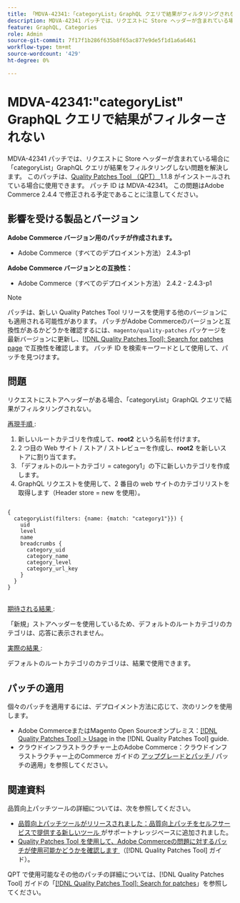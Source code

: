 ```yaml
---
title: 「MDVA-42341:「categoryList」GraphQL クエリで結果がフィルタリングされない」
description: MDVA-42341 パッチでは、リクエストに Store ヘッダーが含まれている場合に「categoryList」GraphQL クエリが結果をフィルタリングしない問題を解決します。 このパッチは、[Quality Patches Tool （QPT） ] （https://experienceleague.adobe.com/en/docs/commerce-knowledge-base/kb/announcements/commerce-announcements/magento-quality-patches-released-new-tool-to-self-serve-quality-patches） 1.1.8 がインストールされている場合に利用できます。 パッチ ID は MDVA-42341。 この問題はAdobe Commerce 2.4.4 で修正される予定であることに注意してください。
feature: GraphQL, Categories
role: Admin
source-git-commit: 7f17f1b286f635b8f65ac877e9de5f1d1a6a6461
workflow-type: tm+mt
source-wordcount: '429'
ht-degree: 0%

---
```


# MDVA-42341:&quot;categoryList&quot; GraphQL クエリで結果がフィルターされない

MDVA-42341 パッチでは、リクエストに Store ヘッダーが含まれている場合に「categoryList」GraphQL クエリが結果をフィルタリングしない問題を解決します。 このパッチは、[Quality Patches Tool （QPT） ](https://experienceleague.adobe.com/en/docs/commerce-knowledge-base/kb/announcements/commerce-announcements/magento-quality-patches-released-new-tool-to-self-serve-quality-patches)1.1.8 がインストールされている場合に使用できます。 パッチ ID は MDVA-42341。 この問題はAdobe Commerce 2.4.4 で修正される予定であることに注意してください。

## 影響を受ける製品とバージョン

**Adobe Commerce バージョン用のパッチが作成されます。**

* Adobe Commerce（すべてのデプロイメント方法） 2.4.3-p1

**Adobe Commerce バージョンとの互換性：**

* Adobe Commerce（すべてのデプロイメント方法） 2.4.2 - 2.4.3-p1

>[!NOTE]
>
>パッチは、新しい Quality Patches Tool リリースを使用する他のバージョンにも適用される可能性があります。 パッチがAdobe Commerceのバージョンと互換性があるかどうかを確認するには、`magento/quality-patches` パッケージを最新バージョンに更新し、[[!DNL Quality Patches Tool]: Search for patches page](https://experienceleague.adobe.com/en/docs/commerce-knowledge-base/kb/announcements/commerce-announcements/magento-quality-patches-released-new-tool-to-self-serve-quality-patches) で互換性を確認します。 パッチ ID を検索キーワードとして使用して、パッチを見つけます。

## 問題

リクエストにストアヘッダーがある場合、「categoryList」GraphQL クエリで結果がフィルタリングされない。

<u> 再現手順 </u>:

1. 新しいルートカテゴリを作成して、**root2** という名前を付けます。
1. 2 つ目の Web サイト / ストア / ストレビューを作成し、**root2** を新しいストアに割り当てます。
1. 「デフォルトのルートカテゴリ = category1」の下に新しいカテゴリを作成します。
1. GraphQL リクエストを使用して、2 番目の web サイトのカテゴリリストを取得します（Header store = new を使用）。

<pre>
<code class="language-graphql">
&lbrace;
  categoryList(filters: {name: {match: "category1"}}) &lbrace;
    uid
    level
    name
    breadcrumbs &lbrace;
      category_uid
      category_name
      category_level
      category_url_key
    &rbrace;
  &rbrace;
&rbrace;
</code>
</pre>

<u> 期待される結果 </u>:

「新規」ストアヘッダーを使用しているため、デフォルトのルートカテゴリのカテゴリは、応答に表示されません。

<u> 実際の結果 </u>:

デフォルトのルートカテゴリのカテゴリは、結果で使用できます。

## パッチの適用

個々のパッチを適用するには、デプロイメント方法に応じて、次のリンクを使用します。

* Adobe CommerceまたはMagento Open Sourceオンプレミス：[[!DNL Quality Patches Tool] > Usage](/help/tools/quality-patches-tool/usage.md) in the [!DNL Quality Patches Tool] guide.
* クラウドインフラストラクチャー上のAdobe Commerce：クラウドインフラストラクチャー上のCommerce ガイドの [ アップグレードとパッチ ](https://experienceleague.adobe.com/docs/commerce-cloud-service/user-guide/develop/upgrade/apply-patches.html)/ パッチの適用」を参照してください。

## 関連資料

品質向上パッチツールの詳細については、次を参照してください。

* [ 品質向上パッチツールがリリースされました：品質向上パッチをセルフサービスで提供する新しいツール ](https://experienceleague.adobe.com/en/docs/commerce-knowledge-base/kb/announcements/commerce-announcements/magento-quality-patches-released-new-tool-to-self-serve-quality-patches) がサポートナレッジベースに追加されました。
* [Quality Patches Tool を使用して、Adobe Commerceの問題に対するパッチが使用可能かどうかを確認します ](/help/tools/quality-patches-tool/patches-available-in-qpt/check-patch-for-magento-issue-with-magento-quality-patches.md) （[!DNL Quality Patches Tool] ガイド）。

QPT で使用可能なその他のパッチの詳細については、[!DNL Quality Patches Tool] ガイドの「[[!DNL Quality Patches Tool]: Search for patches](https://experienceleague.adobe.com/tools/commerce-quality-patches/index.html)」を参照してください。

